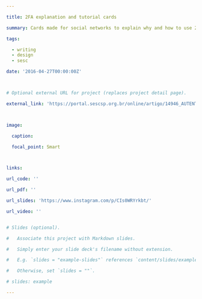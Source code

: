 ```yaml
---

title: 2FA explanation and tutorial cards

summary: Cards made for social networks to explain why and how to use 2FA apps, with a focus on offline open source apps.

tags: 

  - writing
  - design
  - sesc

date: '2016-04-27T00:00:00Z'



# Optional external URL for project (replaces project detail page).

external_link: 'https://portal.sescsp.org.br/online/artigo/14946_AUTENTICACAO+POR+DOIS+FATORES+2FA'



image:

  caption:

  focal_point: Smart



links:

url_code: ''

url_pdf: ''

url_slides: 'https://www.instagram.com/p/CIs0WRYrkbt/'

url_video: ''


# Slides (optional).

#   Associate this project with Markdown slides.

#   Simply enter your slide deck's filename without extension.

#   E.g. `slides = "example-slides"` references `content/slides/example-slides.md`.

#   Otherwise, set `slides = ""`.

# slides: example

---
```





